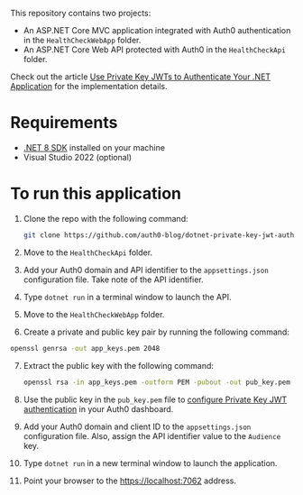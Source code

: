 This repository contains two projects:

- An ASP.NET Core MVC application integrated with Auth0 authentication in the `HealthCheckWebApp` folder.
- An ASP.NET Core Web API protected with Auth0 in the `HealthCheckApi` folder.

Check out the article [Use Private Key JWTs to Authenticate Your .NET Application](https://auth0.com/blog/use-private-key-jwt-to-authenticate-dotnet-app/) for the implementation details.

# Requirements

- [.NET 8 SDK](https://dotnet.microsoft.com/download/dotnet/8.0) installed on your machine
- Visual Studio 2022 (optional)

# To run this application

1. Clone the repo with the following command:

   ```bash
   git clone https://github.com/auth0-blog/dotnet-private-key-jwt-authetication.git
   ```

2. Move to the `HealthCheckApi` folder.

3. Add your Auth0 domain and API identifier to the `appsettings.json` configuration file. Take note of the API identifier.

4. Type `dotnet run` in a terminal window to launch the API.

5. Move to the `HealthCheckWebApp` folder.

6. Create a private and public key pair by running the following command:

  ```bash
  openssl genrsa -out app_keys.pem 2048
  ```

7. Extract the public key with the following command:

   ```bash
   openssl rsa -in app_keys.pem -outform PEM -pubout -out pub_key.pem
   ```

8. Use the public key in the `pub_key.pem` file to [configure Private Key JWT authentication](https://auth0.com/docs/get-started/applications/configure-private-key-jwt) in your Auth0 dashboard.

9. Add your Auth0 domain and client ID to the `appsettings.json` configuration file. Also, assign the API identifier value to the `Audience` key.

7. Type `dotnet run` in a new terminal window to launch the application.

8. Point your browser to the [https://localhost:7062](https://localhost:7062) address.